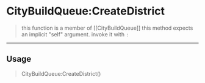 # CityBuildQueue:CreateDistrict
> this function is a member of [[CityBuildQueue]]
> this method expects an implicit "self" argument. invoke it with `:`
-----
## Usage
> CityBuildQueue:CreateDistrict()
